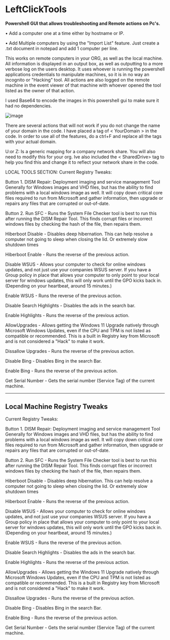 # LeftClickTools

**Powershell GUI that allows troubleshooting and Remote actions on Pc's.**

• Add a computer one at a time either by hostname or IP.

• Add Multiple computers by using the "Import List" feature.  Just create a .txt document in notepad and add 1 computer per line.  

  This works on remote computers in your ORG, as well as the local machine.  All information is displayed in an output box, as well as outputting to a more verbose log on the users desktop.  It uses whoever is running the powershell applications credentials to manipulate machines, so it is in no way an incognito or "Hacking" tool.  All actions are also logged on the remote machine in the event viewer of that machine with whoever opened the tool listed as the owner of that action.  


I used Base64 to encode the images in this powershell gui to make sure it had no dependencies.


![image](https://user-images.githubusercontent.com/115837132/234049643-bef52e26-e11c-464d-ab1d-91d1a7436a91.png)




There are several actions that will not work if you do not change the name of your domain in the code. I have placed a tag of < YourDomain > in the code.  In order to use all of the features, do a ctrl+F and replace all the <YourDomain> tags with your actual domain.  

U:or Z: Is a generic mapping for a company network share.  You will also need to modify this for your org.  Ive also included the < SharedDrive> tag to help you find this and change it to reflect your network share in the code.  


LOCAL TOOLS SECTION:
Current Registry Tweaks:

Button 1. DISM Repair: Deployment imaging and service management Tool Generally for Windows images and VHD files, but has the ability to find problems with a local windows image as well. It will copy down critical core files required to run from Microsoft and gather information, then upgrade or repairs any files that are corrupted or out-of-date.

Button 2. Run SFC - Runs the System File Checker tool is best to run this after running the DISM Repair Tool. This finds corrupt files or incorrect windows files by checking the hash of the file, then repairs them.

Hiberboot Disable - Disables deep hibernation. This can help resolve a computer not going to sleep when closing the lid. Or extremely slow shutdown times

Hiberboot Enable - Runs the reverse of the previous action.

Disable WSUS - Allows your computer to check for online windows updates, and not just use your companies WSUS server. If you have a Group policy in place that allows your computer to only point to your local server for windows updates, this will only work until the GPO kicks back in. (Depending on your heartbeat, around 15 minutes.)

Enable WSUS - Runs the reverse of the previous action.

Disable Search Highlights - Disables the ads in the search bar.

Enable Highlights - Runs the reverse of the previous action.

AllowUpgrades - Allows getting the Windows 11 Upgrade natively through Microsoft Windows Updates, even if the CPU and TPM is not listed as compatible or recommended. This is a built in Registry key from Microsoft and is not considered a "Hack" to make it work.

Dissallow Upgrades - Runs the reverse of the previous action.

Disable Bing - Disables Bing in the search Bar.

Enable Bing - Runs the reverse of the previous action.

Get Serial Number - Gets the serial number (Service Tag) of the current machine.
  
  --------------------------------------------------------------------------------
  Local Machine Registry Tweaks
  --------------------------------------------------------------------------------
  
  Current Registry Tweaks:

Button 1. DISM Repair: Deployment imaging and service management Tool Generally for Windows images and VHD files, but has the ability to find problems with a local windows image as well. It will copy down critical core files required to run from Microsoft and gather information, then upgrade or repairs any files that are corrupted or out-of-date.

Button 2. Run SFC - Runs the System File Checker tool is best to run this after running the DISM Repair Tool. This finds corrupt files or incorrect windows files by checking the hash of the file, then repairs them.

Hiberboot Disable - Disables deep hibernation. This can help resolve a computer not going to sleep when closing the lid. Or extremely slow shutdown times

Hiberboot Enable - Runs the reverse of the previous action.

Disable WSUS - Allows your computer to check for online windows updates, and not just use your companies WSUS server. If you have a Group policy in place that allows your computer to only point to your local server for windows updates, this will only work until the GPO kicks back in. (Depending on your heartbeat, around 15 minutes.)

Enable WSUS - Runs the reverse of the previous action.

Disable Search Highlights - Disables the ads in the search bar.

Enable Highlights - Runs the reverse of the previous action.

AllowUpgrades - Allows getting the Windows 11 Upgrade natively through Microsoft Windows Updates, even if the CPU and TPM is not listed as compatible or recommended. This is a built in Registry key from Microsoft and is not considered a "Hack" to make it work.

Dissallow Upgrades - Runs the reverse of the previous action.

Disable Bing - Disables Bing in the search Bar.

Enable Bing - Runs the reverse of the previous action.

Get Serial Number - Gets the serial number (Service Tag) of the current machine.
